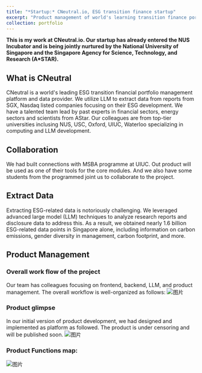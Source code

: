 ```yaml
---
title: "*Startup:* CNeutral.io, ESG transition finance startup"
excerpt: "Product management of world's learning transition finance portfolio management terminal"
collection: portfolio
---
```

**This is my work at CNeutral.io. Our startup has already entered the NUS Incubator and is being jointly nurtured by
the National University of Singapore and the Singapore Agency for Science, Technology, and Research
(A*STAR).**

## What is CNeutral
CNeutral is a world's leading ESG transition financial portfolio management platform and data provider. We utilize LLM to extract data from reports from SGX, Nasdaq listed companies focusing on their ESG development. We have a talented team lead by past experts in financial sectors, energy sectors and scientists from AStar. Our colleagues are from top-tier universities inclusing NUS, USC, Oxford, UIUC, Waterloo specializing in computing and LLM development.

## Collaboration
We had built connections with MSBA programme at UIUC. Out product will be used as one of their tools for the core modules. And we also have some students from the programmed joint us to collaborate to the project.

## Extract Data
Extracting ESG-related data is notoriously challenging. We leveraged advanced large model (LLM) techniques to analyze research reports and disclosure data to address this. As a result, we obtained nearly 1.6 billion ESG-related data points in Singapore alone, including information on carbon emissions, gender diversity in management, carbon footprint, and more.

## Product Management
### Overall work flow of the project
Our team has colleagues focusing on frontend, backend, LLM, and product management. The overall workflow is well-organized as follows:
![图片](https://github.com/user-attachments/assets/cd43a974-025e-4ad5-9541-6897ebaba611)

### Product glimpse
In our initial version of product development, we had designed and implemented as platform as followed. The product is under censoring and will be published soon.
![图片](https://github.com/user-attachments/assets/2544c22b-348b-4cc6-83f4-ef5e014374c5)

### Product Functions map:
![图片](https://github.com/user-attachments/assets/3ccac909-fa90-4983-826d-6f43ce7c2476)

